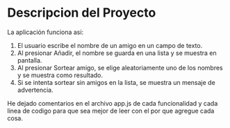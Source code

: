 <h1>Descripcion del Proyecto</h1>
<p>La aplicación funciona asi:</p>

1. El usuario escribe el nombre de un amigo en un campo de texto.
2. Al presionar Añadir, el nombre se guarda en una lista y se muestra en pantalla.
3. Al presionar Sortear amigo, se elige aleatoriamente uno de los nombres y se muestra como resultado.
4. Si se intenta sortear sin amigos en la lista, se muestra un mensaje de advertencia.

He dejado comentarios en el archivo app.js de cada funcionalidad y cada linea de codigo para que sea mejor de leer con el por que agregue cada cosa.
